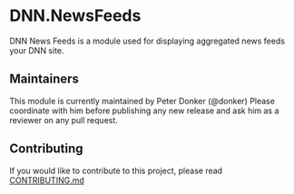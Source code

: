 # DNN.NewsFeeds
DNN News Feeds is a module used for displaying aggregated news feeds your DNN site.

## Maintainers
This module is currently maintained by Peter Donker (@donker)
Please coordinate with him before publishing any new release and ask him as a reviewer on any pull request.

## Contributing
If you would like to contribute to this project, please read [CONTRIBUTING.md](https://github.com/DNNCommunity/DNN.NewsFeeds/blob/master/CONTRIBUTING.md)
